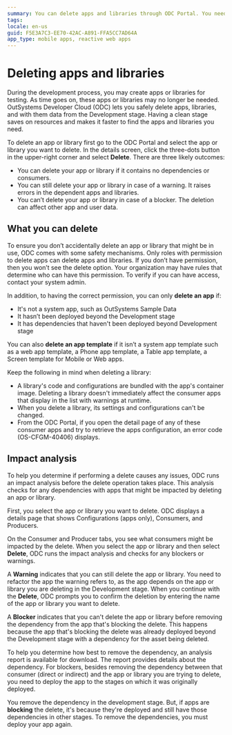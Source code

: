 ```yaml
---
summary: You can delete apps and libraries through ODC Portal. You need to have a delete permission and you can delete apps or libraries in the development stage only. 
tags:
locale: en-us
guid: F5E3A7C3-EE70-42AC-A891-FFA5CC7AD64A
app_type: mobile apps, reactive web apps
---
```


# Deleting apps and libraries

During the development process, you may create apps or libraries for testing. As time goes on, these apps or libraries may no longer be needed. OutSystems Developer Cloud (ODC) lets you safely delete apps, libraries, and with them data from the Development stage. Having a clean stage saves on resources and makes it faster to find the apps and libraries you need.

To delete an app or library first go to the ODC Portal and select the app or library you want to delete. In the details screen, click the three-dots button in the upper-right corner and select **Delete**. There are three likely outcomes:

* You can delete your app or library if it contains no dependencies or consumers.
* You can still delete your app or library in case of a warning. It raises errors in the dependent apps and libraries. 
* You can’t delete your app or library in case of a blocker. The deletion can affect other app and user data.

## What you can delete

To ensure you don’t accidentally delete an app or library that might be in use, ODC comes with some safety mechanisms. Only roles with permission to delete apps can delete apps and libraries. If you don’t have permission, then you won’t see the delete option. Your organization may have rules that determine who can have this permission. To verify if you can have access, contact your system admin.

In addition, to having the correct permission, you can only **delete an app** if:

* It's not a system app, such as OutSystems Sample Data
* It hasn’t been deployed beyond the Development stage
* It has dependencies that haven't been deployed beyond Development stage

You can also **delete an app template** if it isn’t a system app template such as a web app template, a Phone app template, a Table app template, a Screen template for Mobile or Web apps.

 <div class="info" markdown="1">

Keep the following in mind when deleting a library:

*  A library's code and configurations are bundled with the app's container image. Deleting a library doesn't immediately affect the consumer apps that display in the list with warnings at runtime. 
*  When you delete a library, its settings and configurations can't be changed.
*  From the ODC Portal, if you open the detail page of any of these consumer apps and try to retrieve the apps configuration, an error code (OS-CFGM-40406) displays.

</div>

## Impact analysis

To help you determine if performing a delete causes any issues, ODC runs an impact analysis before the delete operation takes place. This analysis checks for any dependencies with apps that might be impacted by deleting an app or library.

First, you select the app or library you want to delete. ODC displays a details page that shows Configurations (apps only), Consumers, and Producers.

On the Consumer and Producer tabs, you see what consumers might be impacted by the delete. When you select the app or library and then select **Delete**, ODC runs the impact analysis and checks for any blockers or warnings.

A **Warning** indicates that you can still delete the app or library. You need to refactor the app the warning refers to, as the app depends on the app or library you are deleting in the Development stage. When you continue with the **Delete**, ODC prompts you to confirm the deletion by entering the name of the app or library you want to delete.

A **Blocker** indicates that you can't delete the app or library before removing the dependency from the app that's blocking the delete. This happens because the app that's blocking the delete was already deployed beyond the Development stage with a dependency for the asset being deleted.

To help you determine how best to remove the dependency, an analysis report is available for download. The report provides details about the dependency. For blockers, besides removing the dependency between that consumer (direct or indirect) and the app or library you are trying to delete, you need to deploy the app to the stages on which it was originally deployed.

You remove the dependency in the development stage. But, if apps are **blocking** the delete, it's because they're deployed and still have those dependencies in other stages. To remove the dependencies, you must deploy your app again.
